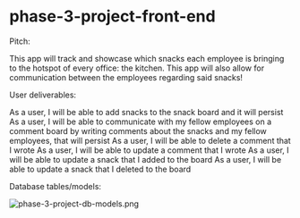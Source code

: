 # phase-3-project-front-end

Pitch:

This app will track and showcase which snacks each employee is bringing to the hotspot of every office: the kitchen. This app will also allow for communication between the employees regarding said snacks!

User deliverables:

As a user, I will be able to add snacks to the snack board and it will persist
As a user, I will be able to communicate with my fellow employees on a comment board by writing comments about the snacks and my fellow employees, that will persist 
As a user, I will be able to delete a comment that I wrote
As a user, I will be able to update a comment that I wrote
As a user, I will be able to update a snack that I added to the board
As a user, I will be able to update a snack that I deleted to the board

Database tables/models:

![phase-3-project-db-models.png](phase-3-project-db-models.png)

